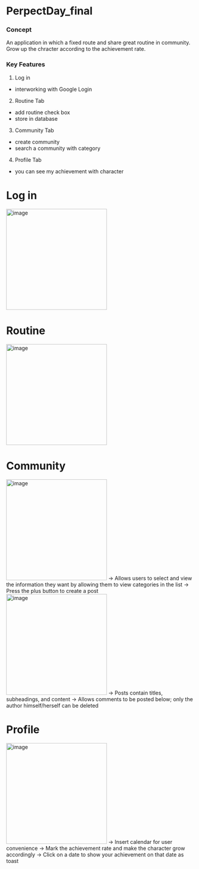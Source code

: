 # PerpectDay_final
### Concept
An application in which a fixed route and share great routine in community.
Grow up the chracter according to the achievement rate.

### Key Features
1. Log in 
  - interworking with Google Login
2. Routine Tab
  - add routine check box
  - store in database
3. Community Tab
  - create community
  - search a community with category
4. Profile Tab
  - you can see my achievement with character

# Log in
<img width="270" alt="image" src="https://user-images.githubusercontent.com/86233382/173414708-2e6bfb0c-9795-4085-9e46-3160c1923cc2.png">

# Routine
<img width="270" alt="image" src="https://user-images.githubusercontent.com/86233382/173414970-e7648ba5-42fd-4472-aaa9-ed3825da0401.png">

# Community
<img width="270" alt="image" src="https://user-images.githubusercontent.com/86233382/173415055-9d38a288-4cd2-48c1-94ae-e16d408c7b63.png">
-> Allows users to select and view the information they want by allowing them to view categories in the list 
-> Press the plus button to create a post

<img width="270" alt="image" src="https://user-images.githubusercontent.com/86233382/173415117-f87f5e62-91ed-4591-b665-8af8ce168aee.png">
-> Posts contain titles, subheadings, and content
-> Allows comments to be posted below; only the author himself/herself can be deleted

# Profile
<img width="270" alt="image" src="https://user-images.githubusercontent.com/86233382/173415196-4ef7e93f-138b-4f46-8713-fbf902ab283b.png">
-> Insert calendar for user convenience
-> Mark the achievement rate and make the character grow accordingly
-> Click on a date to show your achievement on that date as toast

